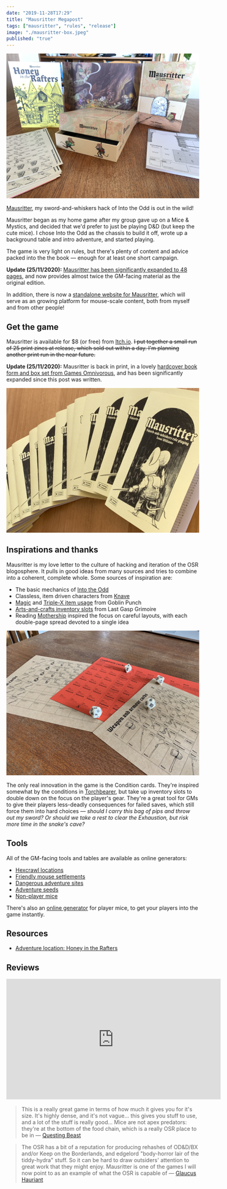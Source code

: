 ```yaml
---
date: "2019-11-28T17:29"
title: "Mausritter Megapost"
tags: ["mausritter", "rules", "release"]
image: "./mausritter-box.jpeg"
published: "true"
---
```



<div class="image-container">
    <img src="./mausritter-box.jpeg" />
</div>

[Mausritter](https://mausritter.com), my sword-and-whiskers hack of Into the Odd is out in the wild!

Mausritter began as my home game after my group gave up on a Mice & Mystics, and decided that we'd prefer to just be playing D&D (but keep the cute mice). I chose Into the Odd as the chassis to build it off, wrote up a background table and intro adventure, and started playing.

The game is very light on rules, but there's plenty of content and advice packed into the the book — enough for at least one short campaign.

**Update (25/11/2020):** [Mausritter has been significantly expanded to 48 pages](/2020-11-25-mausritter-expanded), and now provides almost twice the GM-facing material as the original edition.

In addition, there is now a [standalone website for Mausritter](https://mausritter.com), which will serve as an growing platform for mouse-scale content, both from myself and from other people!

## Get the game

Mausritter is available for $8 (or free) from [Itch.io](https://losing-games.itch.io/mausritter). ~~I put together a small run of 25 print zines at release, which sold out within a day. I'm planning another print run in the near future.~~

**Update (25/11/2020):** Mausritter is back in print, in a lovely [hardcover book form and box set from Games Omnivorous](https://gamesomnivorous.com), and has been significantly expanded since this post was written.

<div class="image-container">
    <img src="./mausritter-zines.jpg" />
</div>


## Inspirations and thanks

Mausritter is my love letter to the culture of hacking and iteration of the OSR blogosphere. It pulls in good ideas from many sources and tries to combine into a coherent, complete whole. Some sources of inspiration are:

- The basic mechanics of [Into the Odd](http://www.bastionland.com/2014/11/into-odd-full-version-print-and-pdf.html)
- Classless, item driven characters from [Knave](https://www.drivethrurpg.com/product/250888/Knave)
- [Magic](http://goblinpunch.blogspot.com/2016/09/the-glog-wizards.html) and [Triple-X item usage](https://goblinpunch.blogspot.com/2018/09/triple-x-depletion-unified-depletion.html) from Goblin Punch
- [Arts-and-crafts inventory slots](https://www.lastgaspgrimoire.com/arts-crafts-morbidly-encumbered-edition/) from Last Gasp Grimoire
- Reading [Mothership](http://www.tuesdayknightgames.com/mothership) inspired the focus on careful layouts, with each double-page spread devoted to a single idea

<div class="image-container right">
    <img src="./item-sheets.jpg" />
</div>

The only real innovation in the game is the Condition cards. They're inspired somewhat by the conditions in [Torchbearer](https://www.torchbearerrpg.com/), but take up inventory slots to double down on the focus on the player's gear. They're a great tool for GMs to give their players less-deadly consequences for failed saves, which still force them into hard choices — _should I carry this bag of pips and throw out my sword? Or should we take a rest to clear the Exhaustion, but risk more time in the snake's cave?_


## Tools

All of the GM-facing tools and tables are available as online generators:

- [Hexcrawl locations](/2019-07-24-mausritter-locations/)
- [Friendly mouse settlements](/2019-07-30-mausritter-settlements/)
- [Dangerous adventure sites](/2019-08-05-mausritter-adventure-sites/)
- [Adventure seeds](/2019-07-16-mausritter-adventures/)
- [Non-player mice](/2019-12-05-mausritter-npm/)

There's also an [online generator](/mausritter/mouse) for player mice, to get your players into the game instantly.

## Resources

- [Adventure location: Honey in the Rafters](/2020-05-09-mausritter-honey-in-the-rafters)

## Reviews

<iframe width="560" height="315" src="https://www.youtube.com/embed/PeyNVLtKDuc" frameborder="0" allow="accelerometer; autoplay; encrypted-media; gyroscope; picture-in-picture" allowfullscreen></iframe>

> This is a really great game in terms of how much it gives you for it's size. It's highly dense, and it's not vague... this gives you stuff to use, and a lot of the stuff is really good... Mice are not apex predators: they're at the bottom of the food chain, which is a really OSR place to be in — [Questing Beast](https://www.youtube.com/watch?v=PeyNVLtKDuc)

> The OSR has a bit of a reputation for producing rehashes of OD&D/BX and/or Keep on the Borderlands, and edgelord "body-horror lair of the tiddy-hydra" stuff. So it can be hard to draw outsiders' attention to great work that they might enjoy. Mausritter is one of the games I will now point to as an example of what the OSR is capable of — [Glaucus Hauriant](https://glaucushauriant.blogspot.com/2019/11/a-review-of-mausritter.html)
